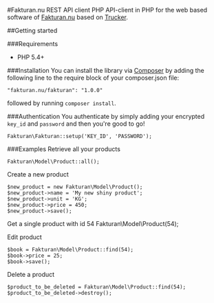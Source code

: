 #Fakturan.nu REST API client PHP
API-client in PHP for the web based software of [Fakturan.nu](https://fakturan.nu) based on [Trucker](https://github.com/Indatus/trucker).

##Getting started

###Requirements
- PHP 5.4+

###Installation
You can install the library via [Composer](http://getcomposer.org) by adding the following line to the require block of your composer.json file:

	"fakturan.nu/fakturan": "1.0.0"
	
followed by running `composer install`.

###Authentication
You authenticate by simply adding your encrypted `key_id` and `password` and then you're good to go!

	Fakturan\Fakturan::setup('KEY_ID', 'PASSWORD');

###Examples
Retrieve all your products

	Fakturan\Model\Product::all();

Create a new product

	$new_product = new Fakturan\Model\Product();
	$new_product->name = 'My new shiny product';
	$new_product->unit = 'KG';
	$new_product->price = 450;
	$new_product->save();
	
Get a single product with id 54
	Fakturan\Model\Product(54);
	
Edit product

	$book = Fakturan\Model\Product::find(54);
	$book->price = 25;
	$book->save();
	
Delete a product

	$product_to_be_deleted = Fakturan\Model\Product::find(54);
	$product_to_be_deleted->destroy();
	